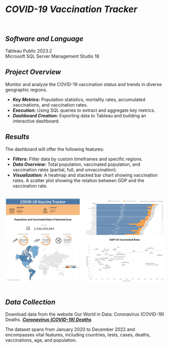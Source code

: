 # ***COVID-19 Vaccination Tracker***<br><br>

## ***Software and Language***
Tableau Public 2023.2<br>
Microsoft SQL Server Management Studio 18<br>

## ***Project Overview***
Monitor and analyze the COVID-19 vaccination status and trends in diverse geographic regions.

- ***Key Metrics:*** Population statistics, mortality rates, accumulated vaccinations, and vaccination rates.
- ***Execution:*** Using SQL queries to extract and aggregate key metrics.
- ***Dashboard Creation:*** Exporting data to Tableau and building an interactive dashboard.<br>

## ***Results***
The dashboard will offer the following features:

- ***Filters:*** Filter data by custom timeframes and specific regions.
- ***Data Overview:*** Total population, vaccinated population, and vaccination rates (partial, full, and unvaccination).
- ***Visualization:*** A heatmap and stacked bar chart showing vaccination rates. A scatter plot showing the relation between GDP and the vaccination rate.<br><br>

![dashboard](images/dashboard2.png)<br><br>

## ***Data Collection***

Download data from the website Our World in Data: Coronavirus (COVID-19) Deaths.
***[Coronavirus (COVID-19) Deaths](https://ourworldindata.org/covid-deaths)***

The dataset spans from January 2020 to December 2022 and encompasses vital features, including countries, tests, cases, deaths, vaccinations, age, and population.
